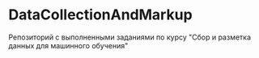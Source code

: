 # DataCollectionAndMarkup
Репозиторий с выполненными заданиями по курсу "Сбор и разметка данных для машинного обучения"
